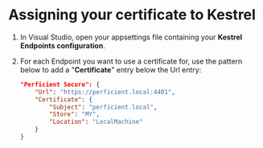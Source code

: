 # Assigning your certificate to Kestrel

1. In Visual Studio, open your appsettings file containing your **Kestrel Endpoints configuration**.

2. For each Endpoint you want to use a certificate for, use the pattern below to add a "**Certificate**" entry below the Url entry:

    ```json
    "Perficient Secure": {
        "Url": "https://perficient.local:4401",
        "Certificate": {
            "Subject": "perficient.local",
            "Store": "MY",
            "Location": "LocalMachine"
        }
    }
    ```
